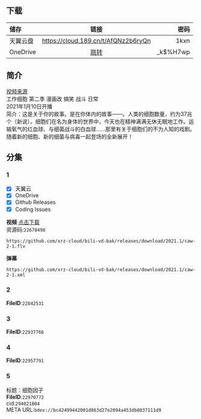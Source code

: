 ## 下载

储存 | 链接 | 密码
:----------- | :-----------: | -----------:
 天翼云盘        |     https://cloud.189.cn/t/AfQNz2b6ryQn    |       1kxn
 OneDrive | [跳转](https://xrzcloud-my.sharepoint.com/:f:/g/personal/xrz_xrzyun_ml/EhqHju1mjjhGvol5kPKut7ABI8CN1d0CPWysJfVw1qeQUQ?e=kwwfet) | _k$%H7wp

## 简介
[视频来源](https://www.bilibili.com/bangumi/media/md28231816/)  
工作细胞 第二季 漫画改 搞笑 战斗 日常  
2021年1月10日开播  
简介：这是关于你的故事。是在你体内的故事——。人类的细胞数量，约为37兆个（新说）。细胞们在名为身体的世界中，今天也在精神满满无休无眠地工作。运输氧气的红血球、与细菌战斗的白血球……那里有关于细胞们的不为人知的戏剧。随着新的细胞、新的细菌与病毒一起登场的全新展开！  
## 分集
### 1
- [x] 天翼云
- [x] OneDrive
- [x] Github Releases
- [x] Coding Issues

**视频**   [点击下载](https://github.com/xrz-cloud/bili-vd-bak/releases/download/2021.1/caw-2-1.flv)  
资源码:`22678498`
```
https://github.com/xrz-cloud/bili-vd-bak/releases/download/2021.1/caw-2-1.flv
```
**弹幕**
```
https://github.com/xrz-cloud/bili-vd-bak/releases/download/2021.1/caw-2-1.xml
```
### 2
**FileID**:`22842531`
### 3
**FileID**:`22937766`
### 4
**FileID**:`22957791`
### 5
标题：细胞因子  
**FileID**:`22970772`  
cid:`294021804`  
META URL:`bdex://bc42499442001d863d27e2094a453db8037111d9`  